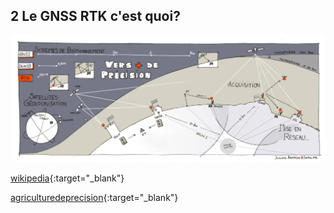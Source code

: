 ## 2 Le GNSS RTK c'est quoi?

![sketch](image/index/1.jpg)

[wikipedia](https://fr.wikipedia.org/wiki/Cin%C3%A9matique_temps_r%C3%A9el){:target="_blank"}

[agriculturedeprecision](https://agriculturedeprecision.wordpress.com/rtk/){:target="_blank"}
